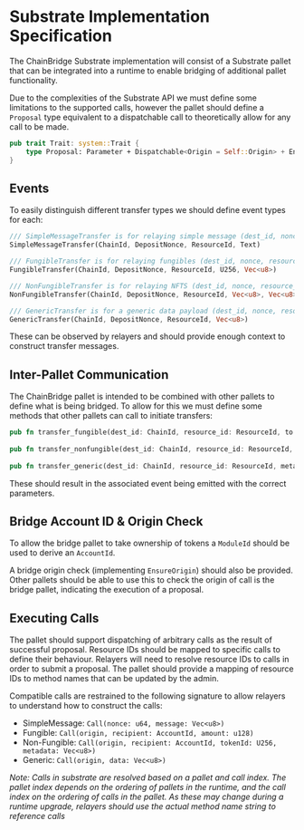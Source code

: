 # Substrate Implementation Specification

The ChainBridge Substrate implementation will consist of a Substrate pallet that can be integrated into a runtime to enable bridging of additional pallet functionality. 

Due to the complexities of the Substrate API we must define some limitations to the supported calls, however the pallet should define a `Proposal` type equivalent to a dispatchable call to theoretically allow for any call to be made.

```rust
pub trait Trait: system::Trait {
    type Proposal: Parameter + Dispatchable<Origin = Self::Origin> + EncodeLike + GetDispatchInfo;
}
```

## Events

To easily distinguish different transfer types we should define event types for each:

```rust
/// SimpleMessageTransfer is for relaying simple message (dest_id, nonce, resource_id, metadata)
SimpleMessageTransfer(ChainId, DepositNonce, ResourceId, Text)

/// FungibleTransfer is for relaying fungibles (dest_id, nonce, resource_id, amount, recipient, metadata)
FungibleTransfer(ChainId, DepositNonce, ResourceId, U256, Vec<u8>)

/// NonFungibleTransfer is for relaying NFTS (dest_id, nonce, resource_id, token_id, recipient, metadata)
NonFungibleTransfer(ChainId, DepositNonce, ResourceId, Vec<u8>, Vec<u8>, Vec<u8>)

/// GenericTransfer is for a generic data payload (dest_id, nonce, resource_id, metadata)
GenericTransfer(ChainId, DepositNonce, ResourceId, Vec<u8>)
```

These can be observed by relayers and should provide enough context to construct transfer messages. 

## Inter-Pallet Communication

The ChainBridge pallet is intended to be combined with other pallets to define what is being bridged. To allow for this we must define some methods that other pallets can call to initiate transfers:

```rust
pub fn transfer_fungible(dest_id: ChainId, resource_id: ResourceId, to: Vec<u8>, amount: U256,)
    
pub fn transfer_nonfungible(dest_id: ChainId, resource_id: ResourceId, token_id: Vec<u8>, to: Vec<u8>, metadata: Vec<u8>)
    
pub fn transfer_generic(dest_id: ChainId, resource_id: ResourceId, metadata: Vec<u8>)
```

These should result in the associated event being emitted with the correct parameters.

## Bridge Account ID & Origin Check

To allow the bridge pallet to take ownership of tokens a `ModuleId` should be used to derive an `AccountId`.

A bridge origin check (implementing `EnsureOrigin`) should also be provided. Other pallets should be able to use this to check the origin of call is the bridge pallet, indicating the execution of a proposal.

## Executing Calls

The pallet should support dispatching of arbitrary calls as the result of successful proposal. Resource IDs should be mapped to specific calls to define their behaviour. Relayers will need to resolve resource IDs to calls in order to submit a proposal. The pallet should provide a mapping of resource IDs to method names that can be updated by the admin.

Compatible calls are restrained to the following signature to allow relayers to understand how to construct the calls:
- SimpleMessage: `Call(nonce: u64, message: Vec<u8>)`
- Fungible: `Call(origin, recipient: AccountId, amount: u128)`
- Non-Fungible: `Call(origin, recipient: AccountId, tokenId: U256, metadata: Vec<u8>)`
- Generic: `Call(origin, data: Vec<u8>)`


*Note: Calls in substrate are resolved based on a pallet and call index. The pallet index depends on the ordering of pallets in the runtime, and the call index on the ordering of calls in the pallet. As these may change during a runtime upgrade, relayers should use the actual method name string to reference calls* 

